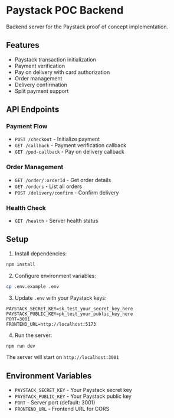 # Paystack POC Backend

Backend server for the Paystack proof of concept implementation.

## Features

- Paystack transaction initialization
- Payment verification
- Pay on delivery with card authorization
- Order management
- Delivery confirmation
- Split payment support

## API Endpoints

### Payment Flow
- `POST /checkout` - Initialize payment
- `GET /callback` - Payment verification callback
- `GET /pod-callback` - Pay on delivery callback

### Order Management
- `GET /order/:orderId` - Get order details
- `GET /orders` - List all orders
- `POST /delivery/confirm` - Confirm delivery

### Health Check
- `GET /health` - Server health status

## Setup

1. Install dependencies:
```bash
npm install
```

2. Configure environment variables:
```bash
cp .env.example .env
```

3. Update `.env` with your Paystack keys:
```
PAYSTACK_SECRET_KEY=sk_test_your_secret_key_here
PAYSTACK_PUBLIC_KEY=pk_test_your_public_key_here
PORT=3001
FRONTEND_URL=http://localhost:5173
```

4. Run the server:
```bash
npm run dev
```

The server will start on `http://localhost:3001`

## Environment Variables

- `PAYSTACK_SECRET_KEY` - Your Paystack secret key
- `PAYSTACK_PUBLIC_KEY` - Your Paystack public key  
- `PORT` - Server port (default: 3001)
- `FRONTEND_URL` - Frontend URL for CORS

